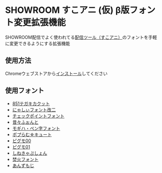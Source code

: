 # SHOWROOM すこアニ (仮) β版フォント変更拡張機能

SHOWROOM配信でよく使われてる[配信ツール（すこアニ）](http://sr-com.net/suko_ani/)のフォントを手軽に変更できるようにする拡張機能

## 使用方法

Chromeウェブストアから[インストール](https://chrome.google.com/webstore/detail/showroom-%E3%81%99%E3%81%93%E3%82%A2%E3%83%8B-%E4%BB%AE-%CE%B2%E7%89%88%E3%83%95%E3%82%A9%E3%83%B3%E3%83%88%E5%A4%89%E6%9B%B4%E6%A9%9F/nmknohiegmphpeadmmpkfdhddedfbool)してください

## 使用フォント

- [851テガキカクット](http://pm85122.onamae.jp/851H_kktt.html)
- [にゃしぃフォント改二](http://marusexijaxs.web.fc2.com/tegakifont.html#tegakifont4)
- [チェックポイントフォント](http://marusexijaxs.web.fc2.com/quizfont.html)
- [昔々ふぉんと](http://gomaricefont.web.fc2.com/font_page_mukasi_mukasi.html)
- [モギハ・ペン字フォント](http://ahito.com/item/desktop/font/mogihaPen/)
- [ポプらむ☆キュート](https://moji-waku.com/poprumcute/)
- [ピグモ00](https://moji-waku.com/pigmo/)
- [ピグモ01](https://moji-waku.com/pigmo01/)
- [しねきゃぷしょん](https://www.vector.co.jp/soft/data/writing/se314690.html)
- [焚火フォント](https://fontgraphic.jp/takibifont)
- [あんずもじ](http://www8.plala.or.jp/p_dolce/)